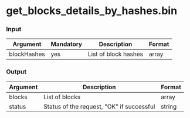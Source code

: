 # get\_blocks\_details\_by\_hashes.bin

### Input

| Argument    | Mandatory | Description          | Format |
| ----------- | --------- | -------------------- | ------ |
| blockHashes | yes       | List of block hashes | array  |

### Output

| Argument | Description                               | Format |
| -------- | ----------------------------------------- | ------ |
| blocks   | List of blocks                            | array  |
| status   | Status of the request, "OK" if successful | string |
